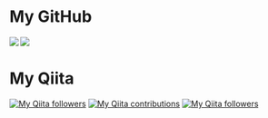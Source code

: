 # My GitHub

<a href="https://github.com/anuraghazra/github-readme-stats">
  <img align="left" src="https://github-readme-stats.vercel.app/api?username=nnn112358&count_private=true&show_icons=true" />
</a>
<a href="https://github.com/anuraghazra/github-readme-stats">
  <img align="left" src="https://github-readme-stats.vercel.app/api/top-langs/?username=nnn112358" />
</a>

<br>

# My Qiita
[![My Qiita followers](https://qiita-badge.apiapi.app/s/nnn112358/posts.svg)](http://qiita.com/nnn112358)
[![My Qiita contributions](https://qiita-badge.apiapi.app/s/nnn112358/contributions.svg)](http://qiita.com/nnn112358)
[![My Qiita followers](https://qiita-badge.apiapi.app/s/nnn112358/followers.svg)](http://qiita.com/nnn112358)
                

